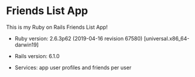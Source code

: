 # Friends List App

This is my Ruby on Rails Friends List App!
* Ruby version: 2.6.3p62 (2019-04-16 revision 67580) [universal.x86_64-darwin19]

* Rails version: 6.1.0

* Services: app user profiles and friends per user

